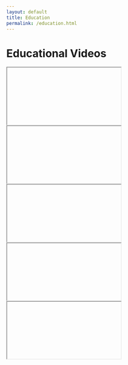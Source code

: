 ```yaml
---
layout: default
title: Education
permalink: /education.html
---
```


<h1 style="header">Educational Videos</h1>

<div class="shorts-carousel">
  <div class="carousel-slide">
    <iframe allowfullscreen></iframe>
  </div>
  <div class="carousel-slide">
    <iframe allowfullscreen></iframe>
    <div class="overlay-div" onclick="moveCarousel(-1)"></div>
  </div>
  <div class="carousel-slide">
    <iframe allowfullscreen></iframe>
  </div>
  <div class="carousel-slide">
    <iframe allowfullscreen></iframe>
    <div class="overlay-div" onclick="moveCarousel(1)"></div>
  </div>
  <div class="carousel-slide">
    <iframe allowfullscreen></iframe>
  </div>
</div>

<script>
  const videoIds = [
    "GI2yXCMt6qY",
    "mxb1spl3uEQ",
    "UmADIP7Eneo",
    "bKHeCYNw9bY",
    "5VvCXdIaX_k",
    "ef1_NUR4aig",
    "oQPZyqFDFJc",
    "pPo5bd8tm2Y"
  ];

  let currVideoIndex = 0;

  let items = document.querySelectorAll('.carousel-slide');
  let videoItems = document.querySelectorAll('.carousel-slide iframe');

  function loadElements() {
    let active = 2;
    items[active].style.transform = 'none';
    items[active].style.zIndex = 1;
    items[active].style.filter = 'none';
    items[active].style.opacity = 1;

    var stt = 0;
    for (var i = active + 1; i < items.length; i++) {
      stt++;
      items[i].style.transform = 'translateX(${120*stt}px) scale(${1 - 0.2*stt}) rotateY(-1 deg)';
      items[i].style.zIndex = -stt;
      items[i].style.filter = 'blue(5px)';
      items[i].style.opacity = stt > 1 ? 0 : 0.6;      
    }

    stt = 0;
    for (var i = active - 1; i >= 0; i--) {
      stt++;
      items[i].style.transform = 'translateX(${-120*stt}px) scale(${1 - 0.2*stt}) rotateY(1 deg)';
      items[i].style.zIndex = -stt;
      items[i].style.filter = 'blue(5px)';
      items[i].style.opacity = stt > 1 ? 0 : 0.6;      
    }
  }

  function loadVideos() {
    let active = 2;
    videoItems[active].src = videoIds[currVideoIndex];
    for (var i = active + 1; i < videoItems.length; i++) {
      index = (currVideoIndex + videoIds.length - 1)%videoIds.length;
      videoItems[i].src = videoIds[index];
    }
    for (var i = active - 1; i >= 0; i--) {
      index = (currVideoIndex + 1)%videoIds.length;
      videoItems[i].src = videoIds[index];
    }
  }

  function loadAll() {
  loadVideos();
  loadElements();
  }

function moveCarousel(direction) {
  currVideoIndex = (currVideoIndex + videoIds.length + direction)%videoIds.length;
  loadAll();
}

document.addEventListener('DOMContentLoaded', loadAll);
</script>
